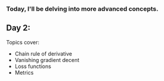 ### Today, I'll be delving into more advanced concepts.

## Day 2:
Topics cover:
- Chain rule of derivative
- Vanishing gradient decent
- Loss functions
- Metrics

